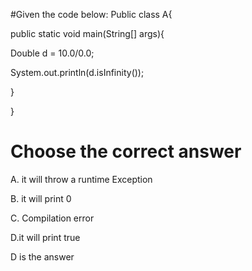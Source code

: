 #Given the code below:
Public class A{ 

public static void main(String[] args){

Double d = 10.0/0.0;

System.out.println(d.isInfinity());

}

}
# Choose the correct answer

A. it will throw a runtime Exception

B. it will print 0

C. Compilation error

D.it will print true


D is the answer
